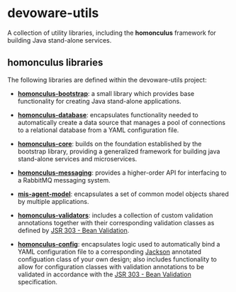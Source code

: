 # devoware-utils
A collection of utility libraries, including the **homonculus** framework for building Java stand-alone services.
## homonculus libraries
The following libraries are defined within the devoware-utils project:

* **[homonculus-bootstrap](https://github.com/cpdevoto/devoware-utils/tree/master/homonculus-bootstrap)**: a small library which provides base functionality for creating Java stand-alone applications.

* **[homonculus-database](https://github.com/cpdevoto/devoware-utils/tree/master/homonculus-database)**: encapsulates functionality needed to automatically create a data source that manages a pool of connections to a relational database from a YAML configuration file.

* **[homonculus-core](https://github.com/cpdevoto/devoware-utils/tree/master/homonculus-core)**: builds on the foundation established by the bootstrap library, providing a generalized framework for building java stand-alone services and microservices.

* **[homonculus-messaging](https://github.com/cpdevoto/devoware-utils/tree/master/homonculus-messaging)**: provides a higher-order API for interfacing to a RabbitMQ messaging system.

* **[mis-agent-model](https://github.com/cpdevoto/devoware-utils/tree/master/mis-agent-model)**: encapsulates a set of common model objects shared by multiple applications.

* **[homonculus-validators](https://github.com/cpdevoto/devoware-utils/tree/master/homonculus-validators)**: includes a collection of custom validation annotations together with their corresponding validation classes as
defined by [JSR 303 - Bean Validation](http://beanvalidation.org/1.0/spec/).

* **[homonculus-config](https://github.com/cpdevoto/devoware-utils/tree/master/homonculus-config)**: encapsulates logic used to automatically bind a YAML configuration file to a corresponding
[Jackson](https://github.com/FasterXML/jackson) annotated configuation class of your own design;  also includes functionality
to allow for configuration classes with validation annotations to be validated in accordance with the 
[JSR 303 - Bean Validation](http://beanvalidation.org/1.0/spec/) specification.

 